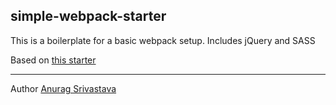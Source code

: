 ## simple-webpack-starter
This is a boilerplate for a basic webpack setup. Includes jQuery and SASS

Based on [this starter](https://github.com/lifenautjoe/webpack-starter-basic)
___
Author [Anurag Srivastava](http://www.envisagecyberart.in)